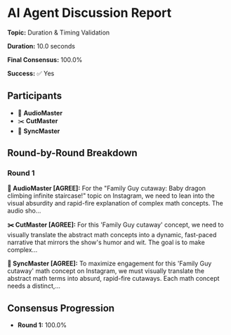 # AI Agent Discussion Report

**Topic:** Duration & Timing Validation

**Duration:** 10.0 seconds

**Final Consensus:** 100.0%

**Success:** ✅ Yes

## Participants

- 🎵 **AudioMaster**
- ✂️ **CutMaster**
- 🎯 **SyncMaster**

## Round-by-Round Breakdown

### Round 1

**🎵 AudioMaster [AGREE]:** For the "Family Guy cutaway: Baby dragon climbing infinite staircase!" topic on Instagram, we need to lean into the visual absurdity and rapid-fire explanation of complex math concepts.  The audio sho...

**✂️ CutMaster [AGREE]:** For this 'Family Guy cutaway' concept, we need to visually translate the abstract math concepts into a dynamic, fast-paced narrative that mirrors the show's humor and wit.  The goal is to make complex...

**🎯 SyncMaster [AGREE]:** To maximize engagement for this 'Family Guy cutaway' math concept on Instagram, we must visually translate the abstract math terms into absurd, rapid-fire cutaways. Each math concept needs a distinct,...

## Consensus Progression

- **Round 1:** 100.0%
